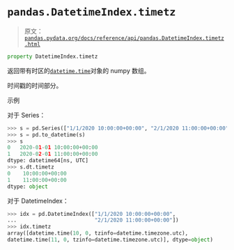 # `pandas.DatetimeIndex.timetz`

> 原文：[`pandas.pydata.org/docs/reference/api/pandas.DatetimeIndex.timetz.html`](https://pandas.pydata.org/docs/reference/api/pandas.DatetimeIndex.timetz.html)

```py
property DatetimeIndex.timetz
```

返回带有时区的[`datetime.time`](https://docs.python.org/3/library/datetime.html#datetime.time "(在 Python v3.12 中)")对象的 numpy 数组。

时间戳的时间部分。

示例

对于 Series：

```py
>>> s = pd.Series(["1/1/2020 10:00:00+00:00", "2/1/2020 11:00:00+00:00"])
>>> s = pd.to_datetime(s)
>>> s
0   2020-01-01 10:00:00+00:00
1   2020-02-01 11:00:00+00:00
dtype: datetime64[ns, UTC]
>>> s.dt.timetz
0    10:00:00+00:00
1    11:00:00+00:00
dtype: object 
```

对于 DatetimeIndex：

```py
>>> idx = pd.DatetimeIndex(["1/1/2020 10:00:00+00:00",
...                         "2/1/2020 11:00:00+00:00"])
>>> idx.timetz
array([datetime.time(10, 0, tzinfo=datetime.timezone.utc),
datetime.time(11, 0, tzinfo=datetime.timezone.utc)], dtype=object) 
```
